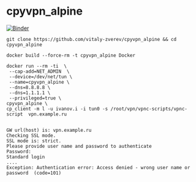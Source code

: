 # cpyvpn_alpine

[![Binder](https://mybinder.org/badge_logo.svg)](https://mybinder.org/v2/gh/vitaly-zverev/cpyvpn_alpine/HEAD?labpath=TryMeInBinder.ipynb)

```
git clone https://github.com/vitaly-zverev/cpyvpn_alpine && cd cpyvpn_alpine

docker build --force-rm -t cpyvpn_alpine Docker

docker run --rm -ti  \
 --cap-add=NET_ADMIN  \
 --device=/dev/net/tun \
 --name=cpyvpn_alpine \
 --dns=8.8.8.8 \
 --dns=1.1.1.1 \
 --privileged=true \
cpyvpn_alpine \
cp_client -m l -u ivanov.i -i tun0 -s /root/vpn/vpnc-scripts/vpnc-script  vpn.example.ru


```

```
GW url(host) is: vpn.example.ru
Checking SSL mode.
SSL mode is: strict.
Please provide user name and password to authenticate
Password:
Standard login
....
Exception: Authentication error: Access denied - wrong user name or password  (code=101)
```
